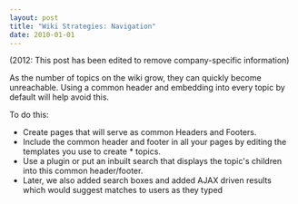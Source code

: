 ```yaml
---
layout: post
title: "Wiki Strategies: Navigation"
date: 2010-01-01
---
```

(2012: This post has been edited to remove company-specific information)

As the number of topics on the wiki grow, they can quickly become unreachable.  Using a common header and embedding into every topic by default will help avoid this. 

To do this:
*  Create pages that will serve as common Headers and Footers.
*  Include the common header and footer in all your pages by editing the templates you use to create *  topics.
*  Use a plugin or put an inbuilt search that displays the topic's children into this common header/footer.
*  Later, we also added search boxes and added AJAX driven results which would suggest matches to users as they typed
